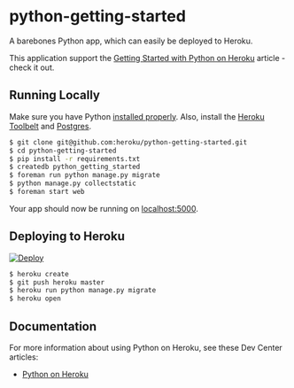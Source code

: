 # python-getting-started

A barebones Python app, which can easily be deployed to Heroku.

This application support the [Getting Started with Python on Heroku](https://devcenter.heroku.com/articles/getting-started-with-python) article - check it out.

## Running Locally

Make sure you have Python [installed properly](http://install.python-guide.org).  Also, install the [Heroku Toolbelt](https://toolbelt.heroku.com/) and [Postgres](https://devcenter.heroku.com/articles/heroku-postgresql#local-setup).

```sh
$ git clone git@github.com:heroku/python-getting-started.git
$ cd python-getting-started
$ pip install -r requirements.txt
$ createdb python_getting_started
$ foreman run python manage.py migrate
$ python manage.py collectstatic
$ foreman start web
```

Your app should now be running on [localhost:5000](http://localhost:5000/).

## Deploying to Heroku
[![Deploy](https://www.herokucdn.com/deploy/button.svg)](https://heroku.com/deploy?template=https://github.com/oserde/python-getting-started/tree/master)

```sh
$ heroku create
$ git push heroku master
$ heroku run python manage.py migrate
$ heroku open
```

## Documentation

For more information about using Python on Heroku, see these Dev Center articles:

- [Python on Heroku](https://devcenter.heroku.com/categories/python)
